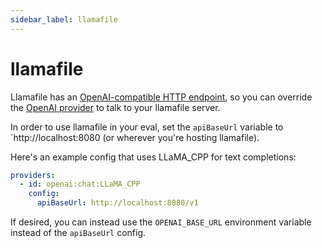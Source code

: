 ```yaml
---
sidebar_label: llamafile
---
```


# llamafile

Llamafile has an [OpenAI-compatible HTTP endpoint](https://github.com/Mozilla-Ocho/llamafile?tab=readme-ov-file#json-api-quickstart), so you can override the [OpenAI provider](/docs/providers/openai/) to talk to your llamafile server.

In order to use llamafile in your eval, set the `apiBaseUrl` variable to `http://localhost:8080 (or wherever you're hosting llamafile).

Here's an example config that uses LLaMA_CPP for text completions:

```yaml
providers:
  - id: openai:chat:LLaMA_CPP
    config:
      apiBaseUrl: http://localhost:8080/v1
```

If desired, you can instead use the `OPENAI_BASE_URL` environment variable instead of the `apiBaseUrl` config.
